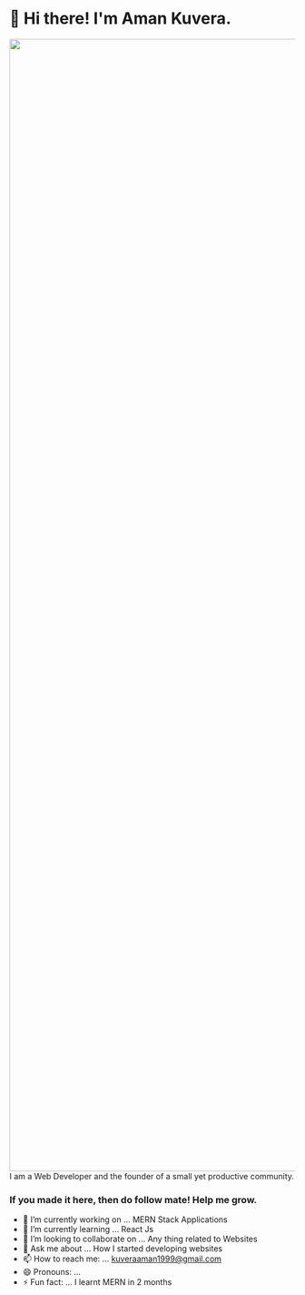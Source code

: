 <h1 align="left">👋 Hi there! I'm Aman Kuvera.</h1>
<img align="right" src="https://drive.google.com/thumbnail?id=1ftlZ-qsiSrhO4EVbUMxx7e3Y-13aJkfA" height="1991" width="1728">  
<p align="left">I am a Web Developer and the founder of a small yet productive community.</p>

  
  
### If you made it here, then do follow mate! Help me grow. 

- 🔭 I’m currently working on ... MERN Stack Applications
- 🌱 I’m currently learning ... React Js
- 👯 I’m looking to collaborate on ... Any thing related to Websites
- 💬 Ask me about ... How I started developing websites
- 📫 How to reach me: ... kuveraaman1999@gmail.com
- 😄 Pronouns: ... 
- ⚡ Fun fact: ... I learnt MERN in 2 months

